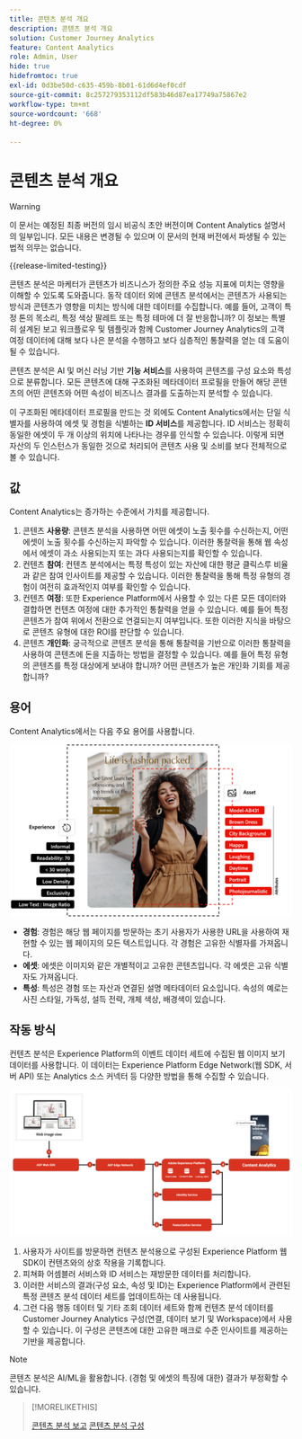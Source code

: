 ```yaml
---
title: 콘텐츠 분석 개요
description: 콘텐츠 분석 개요
solution: Customer Journey Analytics
feature: Content Analytics
role: Admin, User
hide: true
hidefromtoc: true
exl-id: 0d3be50d-c635-459b-8b01-61d6d4ef0cdf
source-git-commit: 8c257279353112df583b46d87ea17749a75867e2
workflow-type: tm+mt
source-wordcount: '668'
ht-degree: 0%

---
```


# 콘텐츠 분석 개요

>[!WARNING]
>
>이 문서는 예정된 최종 버전의 임시 비공식 초안 버전이며 Content Analytics 설명서의 일부입니다. 모든 내용은 변경될 수 있으며 이 문서의 현재 버전에서 파생될 수 있는 법적 의무는 없습니다.
>

{{release-limited-testing}}

콘텐츠 분석은 마케터가 콘텐츠가 비즈니스가 정의한 주요 성능 지표에 미치는 영향을 이해할 수 있도록 도와줍니다. 동작 데이터 외에 콘텐츠 분석에서는 콘텐츠가 사용되는 방식과 콘텐츠가 영향을 미치는 방식에 대한 데이터를 수집합니다. 예를 들어, 고객이 특정 톤의 목소리, 특정 색상 팔레트 또는 특정 테마에 더 잘 반응합니까? 이 정보는 특별히 설계된 보고 워크플로우 및 템플릿과 함께 Customer Journey Analytics의 고객 여정 데이터에 대해 보다 나은 분석을 수행하고 보다 심층적인 통찰력을 얻는 데 도움이 될 수 있습니다.

콘텐츠 분석은 AI 및 머신 러닝 기반 **기능 서비스**&#x200B;를 사용하여 콘텐츠를 구성 요소와 특성으로 분류합니다. 모든 콘텐츠에 대해 구조화된 메타데이터 프로필을 만들어 해당 콘텐츠의 어떤 콘텐츠와 어떤 속성이 비즈니스 결과를 도출하는지 분석할 수 있습니다.

이 구조화된 메타데이터 프로필을 만드는 것 외에도 Content Analytics에서는 단일 식별자를 사용하여 에셋 및 경험을 식별하는 **ID 서비스**&#x200B;를 제공합니다. ID 서비스는 정확히 동일한 에셋이 두 개 이상의 위치에 나타나는 경우를 인식할 수 있습니다. 이렇게 되면 자산의 두 인스턴스가 동일한 것으로 처리되어 콘텐츠 사용 및 소비를 보다 전체적으로 볼 수 있습니다.

## 값

Content Analytics는 증가하는 수준에서 가치를 제공합니다.

1. 콘텐츠 **사용량**: 콘텐츠 분석을 사용하면 어떤 에셋이 노출 횟수를 수신하는지, 어떤 에셋이 노출 횟수를 수신하는지 파악할 수 있습니다. 이러한 통찰력을 통해 웹 속성에서 에셋이 과소 사용되는지 또는 과다 사용되는지를 확인할 수 있습니다.
1. 컨텐츠 **참여**: 컨텐츠 분석에서는 특정 특성이 있는 자산에 대한 평균 클릭스루 비율과 같은 참여 인사이트를 제공할 수 있습니다. 이러한 통찰력을 통해 특정 유형의 경험이 여전히 효과적인지 여부를 확인할 수 있습니다.
1. 컨텐츠 **여정**: 또한 Experience Platform에서 사용할 수 있는 다른 모든 데이터와 결합하면 컨텐츠 여정에 대한 추가적인 통찰력을 얻을 수 있습니다. 예를 들어 특정 콘텐츠가 참여 위에서 전환으로 연결되는지 여부입니다. 또한 이러한 지식을 바탕으로 콘텐츠 유형에 대한 ROI를 판단할 수 있습니다.
1. 콘텐츠 **개인화**: 궁극적으로 콘텐츠 분석을 통해 통찰력을 기반으로 이러한 통찰력을 사용하여 콘텐츠에 돈을 지출하는 방법을 결정할 수 있습니다. 예를 들어 특정 유형의 콘텐츠를 특정 대상에게 보내야 합니까? 어떤 콘텐츠가 높은 개인화 기회를 제공합니까?

## 용어

Content Analytics에서는 다음 주요 용어를 사용합니다.

![Assets 및 경험](/help/content-analytics/assets//content-analytics-experience-asset.png)

* **경험**: 경험은 해당 웹 페이지를 방문하는 초기 사용자가 사용한 URL을 사용하여 재현할 수 있는 웹 페이지의 모든 텍스트입니다. 각 경험은 고유한 식별자를 가져옵니다.
* **에셋**: 에셋은 이미지와 같은 개별적이고 고유한 콘텐츠입니다. 각 에셋은 고유 식별자도 가져옵니다.
* **특성**: 특성은 경험 또는 자산과 연결된 설명 메타데이터 요소입니다. 속성의 예로는 사진 스타일, 가독성, 설득 전략, 개체 색상, 배경색이 있습니다.

## 작동 방식

컨텐츠 분석은 Experience Platform의 이벤트 데이터 세트에 수집된 웹 이미지 보기 데이터를 사용합니다. 이 데이터는 Experience Platform Edge Network(웹 SDK, 서버 API) 또는 Analytics 소스 커넥터 등 다양한 방법을 통해 수집할 수 있습니다.

![콘텐츠 분석 - 작동 방식](assets/how-it-works.png)


1. 사용자가 사이트를 방문하면 컨텐츠 분석용으로 구성된 Experience Platform 웹 SDK이 컨텐츠와의 상호 작용을 기록합니다.
1. 피쳐화 어셈블러 서비스와 ID 서비스는 재방문한 데이터를 처리합니다.
1. 이러한 서비스의 결과(구성 요소, 속성 및 ID)는 Experience Platform에서 관련된 특정 콘텐츠 분석 데이터 세트를 업데이트하는 데 사용됩니다.
1. 그런 다음 행동 데이터 및 기타 조회 데이터 세트와 함께 컨텐츠 분석 데이터를 Customer Journey Analytics 구성(연결, 데이터 보기 및 Workspace)에서 사용할 수 있습니다. 이 구성은 콘텐츠에 대한 고유한 매크로 수준 인사이트를 제공하는 기반을 제공합니다.

>[!NOTE]
>
>콘텐츠 분석은 AI/ML을 활용합니다. (경험 및 에셋의 특징에 대한) 결과가 부정확할 수 있습니다.
>


>[!MORELIKETHIS]
>
>[콘텐츠 분석 보고](report/report.md)
>[콘텐츠 분석 구성](config/configuration.md)
